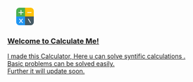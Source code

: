 <a href="https://pritikabansal.github.io/syntific_calculator_me/welcome-page.html "><img src="index.png" alt="" style="width: 40px; height: 40px; padding-left: 20px">
<h3>Welcome to Calculate Me!</h3> 

<p> I made this Calculator, Here u can solve syntific calculations . <br> Basic problems can be solved easily. <br> Further it will update soon. </p></a>